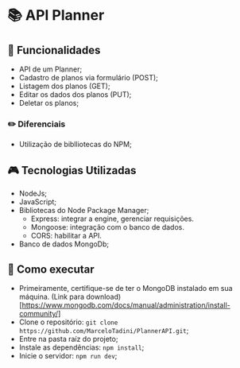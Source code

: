 # :books: API Planner


## :mag_right: Funcionalidades 
* API de um Planner;
* Cadastro de planos via formulário (POST);
* Listagem dos planos (GET);
* Editar os dados dos planos (PUT);
* Deletar os planos;

### :pencil2: Diferenciais
* Utilização de biblliotecas do NPM;

##  :video_game: Tecnologias Utilizadas 
* NodeJs;
* JavaScript;
* Bibliotecas do Node Package Manager;
  - Express: integrar a engine, gerenciar requisições.
  - Mongoose: integração com o banco de dados.
  - CORS: habilitar a API.
* Banco de dados MongoDb;

## :rocket: Como executar 
* Primeiramente, certifique-se de ter o MongoDB instalado em sua máquina.
(Link para download)[https://www.mongodb.com/docs/manual/administration/install-community/]
* Clone o repositório:
```` git clone https://github.com/MarceloTadini/PlannerAPI.git ````;
* Entre na pasta raíz do projeto;
* Instale as dependências: ```` npm install ````;
* Inicie o servidor: ```` npm run dev ````;

